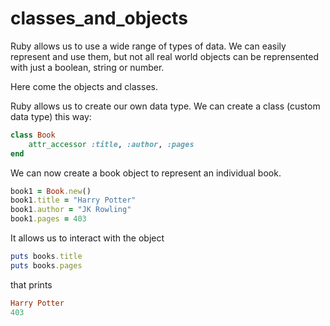 # classes_and_objects

Ruby allows us to use a wide range of types of data.
We can easily represent and use them, but not all real world  objects can be reprensented with just a boolean, string or number.

Here come the objects and classes.

Ruby allows us to create our own data type.
We can create a class (custom data type) this way:

```ruby
class Book
    attr_accessor :title, :author, :pages
end
```

We can now create a book object to represent an individual book.

```ruby
book1 = Book.new()
book1.title = "Harry Potter"
book1.author = "JK Rowling"
book1.pages = 403
```

It allows us to interact with the object

```ruby
puts books.title
puts books.pages
```

that prints

```ruby
Harry Potter
403
```

